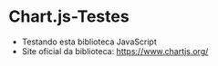 # Chart.js-Testes
- Testando esta biblioteca JavaScript
- Site oficial da biblioteca: https://www.chartjs.org/
